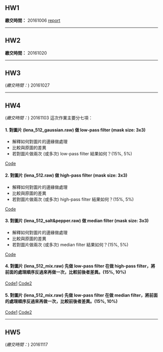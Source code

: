 ## HW1
**繳交時間：** 20161006
[report](https://github.com/WeiTingChen1217/ADIP_Homework/blob/master/HW1/HW1_report.pdf)

*************************************************
## HW2
**繳交時間：** 20161020

*************************************************
## HW3
(*繳交時間：*) 20161027

*************************************************
## HW4
(*繳交時間：*) 20161103
這次作業主要分七項：

#### 1. 對圖片 (lena_512_gaussian.raw) 做 low-pass filter (mask size: 3x3)
- 解釋如何對圖片的邊緣做處理
- 比較與原圖的差異
- 若對圖片做兩次 (或多次) low-pass filter 結果如何？(15%, 5%)

[Code](https://github.com/WeiTingChen1217/ADIP_Homework/blob/master/HW4/HW4_1_a.cpp)

#### 2. 對圖片 (lena_512.raw) 做 high-pass filter (mask size: 3x3)
- 解釋如何對圖片的邊緣做處理
- 比較與原圖的差異
- 若對圖片做兩次 (或多次) high-pass filter 結果如何？(15%, 5%)

[Code](https://github.com/WeiTingChen1217/ADIP_Homework/blob/master/HW4/HW4_1_b.cpp)
#### 3. 對圖片 (lena_512_salt&pepper.raw) 做 median filter (mask size: 3x3)
- 解釋如何對圖片的邊緣做處理
- 比較與原圖的差異
- 若對圖片做兩次 (或多次) median filter 結果如何？(15%, 5%)

[Code](https://github.com/WeiTingChen1217/ADIP_Homework/blob/master/HW4/HW4_1_c.cpp)
#### 4. 對圖片 (lena_512_mix.raw) 先做 low-pass filter 在做 high-pass filter，將前面的處理順序反過來再做一次，比較前後者差異。(15%, 10%)
[Code1](https://github.com/WeiTingChen1217/ADIP_Homework/blob/master/HW4/HW4_2_a_i.cpp) [Code2](https://github.com/WeiTingChen1217/ADIP_Homework/blob/master/HW4/HW4_2_a_ii.cpp)
#### 5. 對圖片 (lena_512_mix.raw) 先做 low-pass filter 在做 median filter，將前面的處理順序反過來再做一次，比較前後者差異。(15%, 10%)
[Code1](https://github.com/WeiTingChen1217/ADIP_Homework/blob/master/HW4/HW4_2_b_i.cpp) [Code2](https://github.com/WeiTingChen1217/ADIP_Homework/blob/master/HW4/HW4_2_b_ii.cpp)

*************************************************
## HW5
(*繳交時間：*) 20161117
